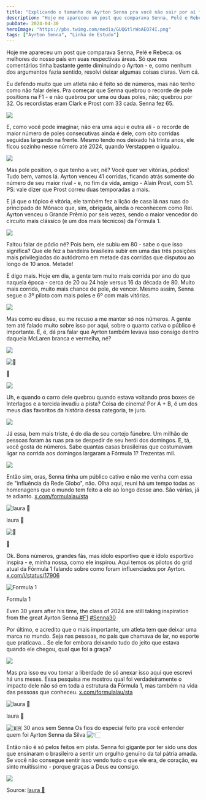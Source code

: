```yaml
---
title: "Explicando o tamanho de Ayrton Senna pra você não sair por aí falando besteira sobre o que não sabe"
description: "Hoje me apareceu um post que comparava Senna, Pelé e Rebeca, os melhores do nosso país em suas respectivas áreas. Só que nos comentários tinha bastante gente diminuindo o Ayrton - e, como nenhum dos argumentos fazia sentido, resolvi deixar algumas coisas claras."
pubDate: 2024-04-30
heroImage: "https://pbs.twimg.com/media/GUQGtlrWoAEO74I.png"
tags: ["Ayrton Senna", "Linha de Estudo"]
---
```


Hoje me apareceu um post que comparava Senna, Pelé e Rebeca: os melhores do nosso país em suas respectivas áreas. Só que nos comentários tinha bastante gente diminuindo o Ayrton - e, como nenhum dos argumentos fazia sentido, resolvi deixar algumas coisas claras. Vem cá.

Eu defendo muito que um atleta não é feito só de números, mas não tenho como não falar deles. Pra começar que Senna quebrou o recorde de pole positions na F1 - e não quebrou por uma ou duas poles, não; quebrou por 32. Os recordistas eram Clark e Prost com 33 cada. Senna fez 65.

[![](https://pbs.twimg.com/media/GUQGtlrWoAEO74I.png)](https://pbs.twimg.com/media/GUQGtlrWoAEO74I?format=png\&name=4096x4096)

E, como você pode imaginar, não era uma aqui e outra ali - o recorde de maior número de poles consecutivas ainda é dele, com oito corridas seguidas largando na frente. Mesmo tendo nos deixado há trinta anos, ele ficou sozinho nesse número até 2024, quando Verstappen o igualou.

[![](https://pbs.twimg.com/media/GUQG3rVXcAEsubi.jpg)](https://pbs.twimg.com/media/GUQG3rVXcAEsubi?format=jpg\&name=4096x4096)

Mas pole position, o que tenho a ver, né? Você quer ver vitórias, pódios! Tudo bem, vamos lá. Ayrton venceu 41 corridas, ficando atrás somente do número de seu maior rival - e, no fim da vida, amigo - Alain Prost, com 51. PS: vale dizer que Prost correu duas temporadas a mais.

E já que o tópico é vitória, ele também fez a lição de casa lá nas ruas do principado de Mônaco que, sim, obrigada, ainda o reconhecem como Rei. Ayrton venceu o Grande Prêmio por seis vezes, sendo o maior vencedor do circuito mais clássico (e um dos mais técnicos) da Fórmula 1.

[![](https://pbs.twimg.com/media/GUQHQ1kXAAAHsr-.png)](https://pbs.twimg.com/media/GUQHQ1kXAAAHsr-?format=png\&name=4096x4096)

Faltou falar de pódio né? Pois bem, ele subiu em 80 - sabe o que isso significa? Que ele fez a bandeira brasileira subir em uma das três posições mais privilegiadas do autódromo em metade das corridas que disputou ao longo de 10 anos. Metade!

E digo mais. Hoje em dia, a gente tem muito mais corrida por ano do que naquela época - cerca de 20 ou 24 hoje versus 16 da década de 80. Muito mais corrida, muito mais chance de pole, de vencer. Mesmo assim, Senna segue o 3º piloto com mais poles e 6º com mais vitórias.

[![](https://pbs.twimg.com/media/GUQHnn_WIAA_BJr.png)](https://pbs.twimg.com/media/GUQHnn_WIAA_BJr?format=png\&name=4096x4096)

Mas como eu disse, eu me recuso a me manter só nos números. A gente tem até falado muito sobre isso por aqui, sobre o quanto cativa o público é importante. E, é, dá pra falar que Ayrton também levava isso consigo dentro daquela McLaren branca e vermelha, né?

[![](https://pbs.twimg.com/media/GUQHt9SW8AA66zU.png)](https://pbs.twimg.com/media/GUQHt9SW8AA66zU?format=png\&name=4096x4096)

![📍](https://abs.twimg.com/emoji/v2/svg/1f4cd.svg)

📍

[![](https://pbs.twimg.com/media/GUQHzs-XQAAki0o.png)](https://pbs.twimg.com/media/GUQHzs-XQAAki0o?format=png\&name=4096x4096)

Uh, e quando o carro dele quebrou quando estava voltando pros boxes de Interlagos e a torcida invadiu a pista? Coisa de cinema! Por A + B, é um dos meus dias favoritos da história dessa categoria, te juro.

[![](https://pbs.twimg.com/media/GUQIWkPXIAE5_Za.png)](https://pbs.twimg.com/media/GUQIWkPXIAE5_Za?format=png\&name=4096x4096)

Já essa, bem mais triste, é do dia de seu cortejo fúnebre. Um milhão de pessoas foram às ruas pra se despedir de seu herói dos domingos. E, tá, você gosta de números. Sabe quantas casas brasileiras que costumavam ligar na corrida aos domingos largaram a Fórmula 1? Trezentas mil.

[![](https://pbs.twimg.com/media/GUQEdwmXcAATf9x.jpg)](https://pbs.twimg.com/media/GUQEdwmXcAATf9x?format=jpg\&name=4096x4096)

Então sim, oras, Senna tinha um público cativo e não me venha com essa de "influência da Rede Globo", não. Olha aqui, reuni há um tempo todas as homenagens que o mundo tem feito a ele ao longo desse ano. São várias, já te adianto. [x.com/formulalau/sta](https://x.com/formulalau/status/1813313976656359494)

![laura 🏁](https://pbs.twimg.com/profile_images/1853241484998500352/CoZVNy99_200x200.jpg)

laura 🏁

![🧶](https://abs.twimg.com/emoji/v2/svg/1f9f6.svg)

🧶

Ok. Bons números, grandes fãs, mas ídolo esportivo que é ídolo esportivo inspira - e, minha nossa, como ele inspirou. Aqui temos os pilotos do grid atual da Fórmula 1 falando sobre como foram influenciados por Ayrton. [x.com/i/status/17906](https://x.com/i/status/1790698641868632489)

![Formula 1](https://pbs.twimg.com/profile_images/1612433922733887489/7f5XFklA_200x200.jpg)

Formula 1

Even 30 years after his time, the class of 2024 are still taking inspiration from the great Ayrton Senna [#F1](https://x.com/hashtag/F1) [#Senna30](https://x.com/hashtag/Senna30)

Por último, e acredito que o mais importante, um atleta tem que deixar uma marca no mundo. Seja nas pessoas, no país que chamava de lar, no esporte que praticava… Se ele for embora deixando tudo do jeito que estava quando ele chegou, qual que foi a graça?

[![](https://pbs.twimg.com/media/GUQItNJXoAEBxFX.jpg)](https://pbs.twimg.com/media/GUQItNJXoAEBxFX?format=jpg\&name=4096x4096)

Mas pra isso eu vou tomar a liberdade de só anexar isso aqui que escrevi há uns meses. Essa pesquisa me mostrou qual foi verdadeiramente o impacto dele não só em toda a estrutura da Fórmula 1, mas também na vida das pessoas que conheceu. [x.com/formulalau/sta](https://x.com/formulalau/status/1779175923692064770)

![laura 🏁](https://pbs.twimg.com/profile_images/1853241484998500352/CoZVNy99_200x200.jpg)

laura 🏁

![🇧🇷](https://abs.twimg.com/emoji/v2/svg/1f1e7-1f1f7.svg) 30 anos sem Senna Os fios do especial feito pra você entender quem foi Ayrton Senna da Silva ![👇🏻](https://abs.twimg.com/emoji/v2/svg/1f447-1f3fb.svg)

Então não é só pelos feitos em pista. Senna foi gigante por ter sido uns dos que ensinaram o brasileiro a sentir um orgulho genuíno da tal pátria amada. Se você não consegue sentir isso vendo tudo o que ele era, de coração, eu sinto muitíssimo - porque graças a Deus eu consigo.

[![](https://pbs.twimg.com/media/GUQJQSbWAAANl8F.png)](https://pbs.twimg.com/media/GUQJQSbWAAANl8F?format=png\&name=4096x4096)



Source: [laura 🏁](https://twitter-thread.com/t/1820591639531868480)
